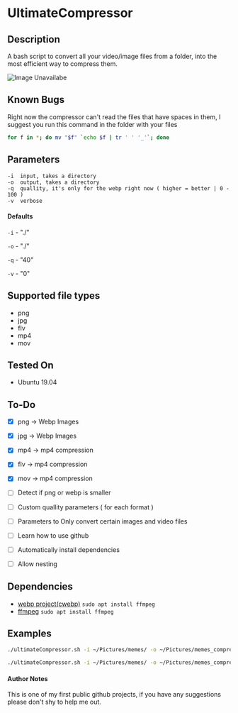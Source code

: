 # UltimateCompressor

## Description
A bash script to convert all your video/image files from a folder, 
into the most efficient way to compress them.

![Image Unavailabe](https://raw.githubusercontent.com/MissingPotato/UltimateCompressor/master/preview.png)

## Known Bugs
Right now the compressor can't read the files that have spaces in them, 
I suggest you run this command in the folder with your files
```bash
for f in *; do mv "$f" `echo $f | tr ' ' '_'`; done
```

## Parameters
```
-i  input, takes a directory
-o  output, takes a directory
-q  quallity, it's only for the webp right now ( higher = better | 0 - 100 )
-v  verbose
```
#### Defaults
`-i` - "./"

`-o` - "./"

`-q` - "40"

`-v` - "0"


## Supported file types

- png
- jpg
- flv
- mp4
- mov


## Tested On

- Ubuntu 19.04


## To-Do
- [x] png -> Webp Images
- [x] jpg -> Webp Images
- [x] mp4 -> mp4 compression
- [x] flv -> mp4 compression
- [x] mov -> mp4 compression
- [ ] Detect if png or webp is smaller
- [ ] Custom quallity parameters ( for each format )
- [ ] Parameters to Only convert certain images and video files
- [ ] Learn how to use github
- [ ] Automatically install dependencies
- [ ] Allow nesting


## Dependencies
- [webp project(cwebp)](https://developers.google.com/speed/webp/download) `sudo apt install ffmpeg`
- [ffmpeg](https://ffmpeg.org) `sudo apt install ffmpeg`


## Examples
```bash
./ultimateCompressor.sh -i ~/Pictures/memes/ -o ~/Pictures/memes_compressed -q 30  # This is bellow average

./ultimateCompressor.sh -i ~/Pictures/memes/ -o ~/Pictures/memes_compressed -q 0  # It's not going to look too good....
```

#### Author Notes

This is one of my first public github projects, if you have any suggestions please don't shy to help me out.
